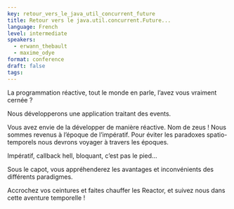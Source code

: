 ```yaml
---
key: retour_vers_le_java_util_concurrent_future
title: Retour vers le java.util.concurrent.Future...
language: French
level: intermediate
speakers:
  - erwann_thebault
  - maxime_odye
format: conference
draft: false
tags:
---
```

La programmation réactive, tout le monde en parle, l’avez vous vraiment cernée ?

Nous développerons une application traitant des events.

Vous avez envie de la développer de manière réactive. Nom de zeus ! Nous sommes revenus à l’époque de l’impératif. Pour éviter les paradoxes spatio-temporels nous devrons voyager à travers les époques.

Impératif, callback hell, bloquant, c’est pas le pied...

Sous le capot, vous appréhenderez les avantages et inconvénients des différents paradigmes.

Accrochez vos ceintures et faites chauffer les Reactor, et suivez nous dans cette aventure temporelle !

